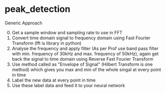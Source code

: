 # peak_detection

Generic Approach


0. Get a sample window and sampling rate to use in FFT
1. Convert time domain signal to frequency domain using Fast Fourier Transform (fft is library in python)
2. Analyse the frequency and apply filter (As per Prof use band pass filter with min. frequency of 30kHz and max. frequency of 50kHz), again get back the signal to time domain using Reverse Fast Fourier Transform
3. Use method called as "Envelope of Signal" (Hilbert Transform is one method) which gives you max and min of the whole singal at every point in time
4. Label the new data at every point in time
5. Use these label data and feed it to your neural network

